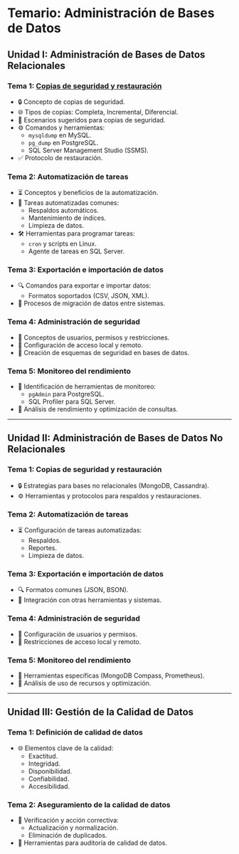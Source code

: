 # Temario: Administración de Bases de Datos

## Unidad I: Administración de Bases de Datos Relacionales

### Tema 1: [Copias de seguridad y restauración](unidad-01/t01-backups/backup-and-restore.md)
- 🔒 Concepto de copias de seguridad.
- 🌐 Tipos de copias: Completa, Incremental, Diferencial.
- 🔎 Escenarios sugeridos para copias de seguridad.
- ⚙️ Comandos y herramientas:
  - `mysqldump` en MySQL.
  - `pg_dump` en PostgreSQL.
  - SQL Server Management Studio (SSMS).
- ✅ Protocolo de restauración.

### Tema 2: Automatización de tareas
- ⏳ Conceptos y beneficios de la automatización.
- 🔄 Tareas automatizadas comunes:
  - Respaldos automáticos.
  - Mantenimiento de índices.
  - Limpieza de datos.
- 🛠️ Herramientas para programar tareas:
  - `cron` y scripts en Linux.
  - Agente de tareas en SQL Server.

### Tema 3: Exportación e importación de datos
- 🔍 Comandos para exportar e importar datos:
  - Formatos soportados (CSV, JSON, XML).
- 🔧 Procesos de migración de datos entre sistemas.

### Tema 4: Administración de seguridad
- 🔐 Conceptos de usuarios, permisos y restricciones.
- 🔬 Configuración de acceso local y remoto.
- 🔺 Creación de esquemas de seguridad en bases de datos.

### Tema 5: Monitoreo del rendimiento
- 🔢 Identificación de herramientas de monitoreo:
  - `pgAdmin` para PostgreSQL.
  - SQL Profiler para SQL Server.
- 🔄 Análisis de rendimiento y optimización de consultas.

---

## Unidad II: Administración de Bases de Datos No Relacionales

### Tema 1: Copias de seguridad y restauración
- 🔒 Estrategias para bases no relacionales (MongoDB, Cassandra).
- ⚙️ Herramientas y protocolos para respaldos y restauraciones.

### Tema 2: Automatización de tareas
- ⏳ Configuración de tareas automatizadas:
  - Respaldos.
  - Reportes.
  - Limpieza de datos.

### Tema 3: Exportación e importación de datos
- 🔍 Formatos comunes (JSON, BSON).
- 🔧 Integración con otras herramientas y sistemas.

### Tema 4: Administración de seguridad
- 🔐 Configuración de usuarios y permisos.
- 🔬 Restricciones de acceso local y remoto.

### Tema 5: Monitoreo del rendimiento
- 🔢 Herramientas específicas (MongoDB Compass, Prometheus).
- 🔄 Análisis de uso de recursos y optimización.

---

## Unidad III: Gestión de la Calidad de Datos

### Tema 1: Definición de calidad de datos
- 🌐 Elementos clave de la calidad:
  - Exactitud.
  - Integridad.
  - Disponibilidad.
  - Confiabilidad.
  - Accesibilidad.

### Tema 2: Aseguramiento de la calidad de datos
- 🔢 Verificación y acción correctiva:
  - Actualización y normalización.
  - Eliminación de duplicados.
- 🔧 Herramientas para auditoría de calidad de datos.
